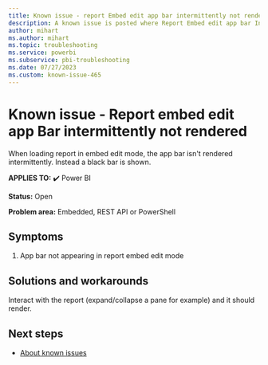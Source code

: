 ```yaml
---
title: Known issue - report Embed edit app bar intermittently not rendered
description: A known issue is posted where Report Embed edit app bar Intermittently not rendered
author: mihart
ms.author: mihart
ms.topic: troubleshooting  
ms.service: powerbi
ms.subservice: pbi-troubleshooting 
ms.date: 07/27/2023
ms.custom: known-issue-465
---
```


# Known issue - Report embed edit app Bar intermittently not rendered

When loading report in embed edit mode, the app bar isn't rendered intermittently. Instead a black bar is shown.

**APPLIES TO:** ✔️ Power BI

**Status:** Open

**Problem area:** Embedded, REST API or PowerShell

## Symptoms

1. App bar not appearing in report embed edit mode

## Solutions and workarounds

Interact with the report (expand/collapse a pane for example) and it should render.

## Next steps

- [About known issues](/power-bi/troubleshoot/known-issues/power-bi-known-issues) 
